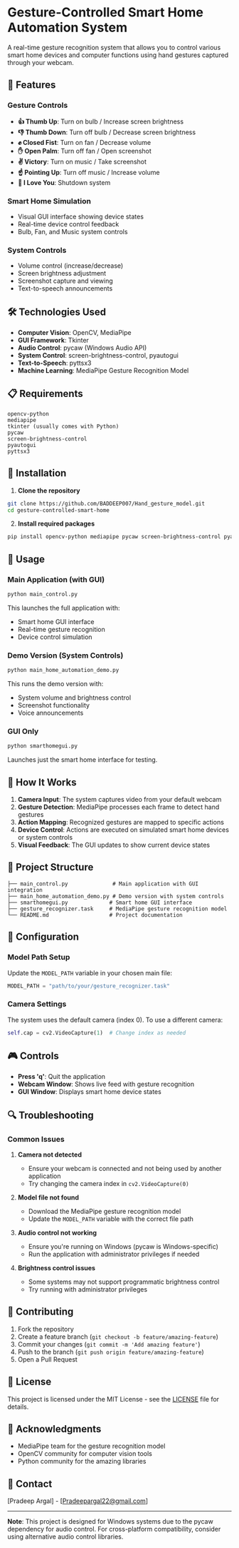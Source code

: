 # Gesture-Controlled Smart Home Automation System

A real-time gesture recognition system that allows you to control various smart home devices and computer functions using hand gestures captured through your webcam.

## 🚀 Features

### Gesture Controls
- **👍 Thumb Up**: Turn on bulb / Increase screen brightness
- **👎 Thumb Down**: Turn off bulb / Decrease screen brightness  
- **✊ Closed Fist**: Turn on fan / Decrease volume
- **✋ Open Palm**: Turn off fan / Open screenshot
- **✌️ Victory**: Turn on music / Take screenshot
- **☝️ Pointing Up**: Turn off music / Increase volume
- **🤟 I Love You**: Shutdown system

### Smart Home Simulation
- Visual GUI interface showing device states
- Real-time device control feedback
- Bulb, Fan, and Music system controls

### System Controls
- Volume control (increase/decrease)
- Screen brightness adjustment
- Screenshot capture and viewing
- Text-to-speech announcements

## 🛠️ Technologies Used

- **Computer Vision**: OpenCV, MediaPipe
- **GUI Framework**: Tkinter
- **Audio Control**: pycaw (Windows Audio API)
- **System Control**: screen-brightness-control, pyautogui
- **Text-to-Speech**: pyttsx3
- **Machine Learning**: MediaPipe Gesture Recognition Model

## 📋 Requirements

```
opencv-python
mediapipe
tkinter (usually comes with Python)
pycaw
screen-brightness-control
pyautogui
pyttsx3
```

## 🔧 Installation

1. **Clone the repository**
```bash
git clone https://github.com/BADDEEP007/Hand_gesture_model.git
cd gesture-controlled-smart-home
```

2. **Install required packages**
```bash
pip install opencv-python mediapipe pycaw screen-brightness-control pyautogui pyttsx3
```


## 🚀 Usage

### Main Application (with GUI)
```bash
python main_control.py
```
This launches the full application with:
- Smart home GUI interface
- Real-time gesture recognition
- Device control simulation

### Demo Version (System Controls)
```bash
python main_home_automation_demo.py
```
This runs the demo version with:
- System volume and brightness control
- Screenshot functionality
- Voice announcements

### GUI Only
```bash
python smarthomegui.py
```
Launches just the smart home interface for testing.

## 🎯 How It Works

1. **Camera Input**: The system captures video from your default webcam
2. **Gesture Detection**: MediaPipe processes each frame to detect hand gestures
3. **Action Mapping**: Recognized gestures are mapped to specific actions
4. **Device Control**: Actions are executed on simulated smart home devices or system controls
5. **Visual Feedback**: The GUI updates to show current device states

## 📁 Project Structure

```
├── main_control.py              # Main application with GUI integration
├── main_home_automation_demo.py # Demo version with system controls
├── smarthomegui.py             # Smart home GUI interface
├── gesture_recognizer.task     # MediaPipe gesture recognition model
└── README.md                   # Project documentation
```

## 🔧 Configuration

### Model Path Setup
Update the `MODEL_PATH` variable in your chosen main file:
```python
MODEL_PATH = "path/to/your/gesture_recognizer.task"
```

### Camera Settings
The system uses the default camera (index 0). To use a different camera:
```python
self.cap = cv2.VideoCapture(1)  # Change index as needed
```

## 🎮 Controls

- **Press 'q'**: Quit the application
- **Webcam Window**: Shows live feed with gesture recognition
- **GUI Window**: Displays smart home device states

## 🔍 Troubleshooting

### Common Issues

1. **Camera not detected**
   - Ensure your webcam is connected and not being used by another application
   - Try changing the camera index in `cv2.VideoCapture(0)`

2. **Model file not found**
   - Download the MediaPipe gesture recognition model
   - Update the `MODEL_PATH` variable with the correct file path

3. **Audio control not working**
   - Ensure you're running on Windows (pycaw is Windows-specific)
   - Run the application with administrator privileges if needed

4. **Brightness control issues**
   - Some systems may not support programmatic brightness control
   - Try running with administrator privileges

## 🤝 Contributing

1. Fork the repository
2. Create a feature branch (`git checkout -b feature/amazing-feature`)
3. Commit your changes (`git commit -m 'Add amazing feature'`)
4. Push to the branch (`git push origin feature/amazing-feature`)
5. Open a Pull Request

## 📝 License

This project is licensed under the MIT License - see the [LICENSE](LICENSE) file for details.

## 🙏 Acknowledgments

- MediaPipe team for the gesture recognition model
- OpenCV community for computer vision tools
- Python community for the amazing libraries

## 📧 Contact

[Pradeep Argal] - [Pradeepargal22@gmail.com]



---

**Note**: This project is designed for Windows systems due to the pycaw dependency for audio control. For cross-platform compatibility, consider using alternative audio control libraries.